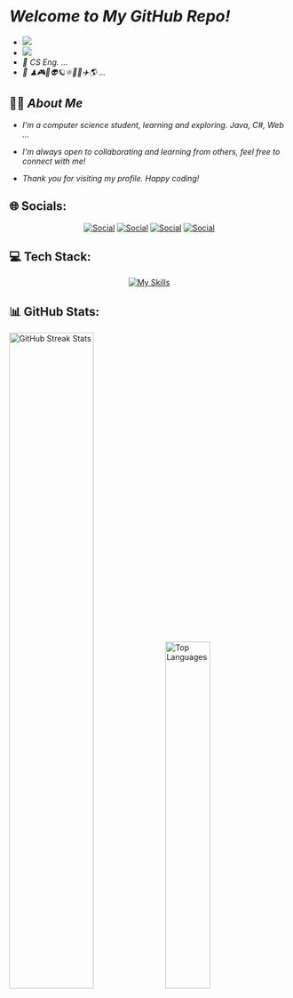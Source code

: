 # _Welcome to My GitHub Repo!_

- [![](https://visitcount.itsvg.in/api?id=Bajahaw&icon=2&color=13)](https://visitcount.itsvg.in)
- ![](https://img.shields.io/badge/👋%20Hi%2C%20I'm%20Radhi%20%40Bajahaw-000000.svg?style=flat&logo=github&logoColor=white)
- _🌱 CS Eng. ..._
- _👀 ♟🎮🔭👽🪐⚛️🔐🌀✈️🌎 ..._

## 👨‍💼 _About Me_

- _I'm a computer science student, learning and exploring. Java, C#, Web ..._

- _I'm always open to collaborating and learning from others, feel free to connect with me!_

- _Thank you for visiting my profile. Happy coding!_

## 🌐 Socials:

<div align="center">

[![Social](https://skillicons.dev/icons?i=instagram)](https://instagram.com/rad7_i)
[![Social](https://skillicons.dev/icons?i=discord)](https://discord.gg/rathi7137)
[![Social](https://skillicons.dev/icons?i=github)](https://github.com/Bajahaw)
[![Social](https://skillicons.dev/icons?i=linkedin)](https://linkedin.com/in/radhi-bajahaw)
    
</div>

## 💻 Tech Stack:
<div align="center">

[![My Skills](https://skillicons.dev/icons?i=java,spring,maven,git,js,html,css,docker,githubactions,github,postgres,htmx&perline=6)](https://skillicons.dev)

</div>

## 📊 GitHub Stats:

<div>
    <img src="https://github-readme-streak-stats.herokuapp.com/?user=Bajahaw&theme=transparent&hide_border=true" alt="GitHub Streak Stats" width="55%" /> 
    <img src="https://github-readme-stats.vercel.app/api/top-langs/?username=Bajahaw&theme=transparent&hide_border=true&include_all_commits=true&count_private=true&layout=compact" alt="Top Languages" width="40%"/>
</div>

<!---
Bajahaw/Bajahaw is a ✨ special ✨ repository because its `README.md` (this file) appears on your GitHub profile.
You can click the Preview link to take a look at your changes.
--->
